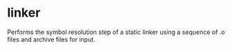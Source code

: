 linker
======

Performs the symbol resolution step of a static linker using a sequence of .o files and archive files for input.
